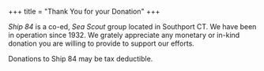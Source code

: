 +++
title = "Thank You for your Donation"
+++

*Ship 84* is a co-ed, *Sea Scout* group located in Southport CT. We have been in operation since 1932.  We grately appreciate any monetary or in-kind donation you are willing to provide to support our efforts.

Donations to Ship 84 may be tax deductible.
